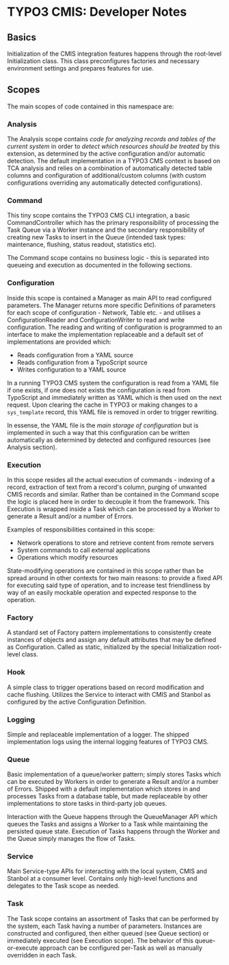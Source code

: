 TYPO3 CMIS: Developer Notes
===========================

## Basics

Initialization of the CMIS integration features happens through the root-level Initialization class. This class preconfigures factories and necessary environment settings and prepares features for use.

## Scopes

The main scopes of code contained in this namespace are:

### Analysis

The Analysis scope contains _code for analyzing records and tables of the current system_ in order to _detect which resources should be treated_ by this extension, as determined by the active configuration and/or automatic detection. The default implementation in a TYPO3 CMS context is based on TCA analysis and relies on a combination of automatically detected table columns and configuration of additional/custom columns (with custom configurations overriding any automatically detected configurations).

### Command

This tiny scope contains the TYPO3 CMS CLI integration, a basic CommandController which has the primary responsibility of processing the Task Queue via a Worker instance and the secondary responsibility of creating new Tasks to insert in the Queue (intended task types: maintenance, flushing, status readout, statistics etc).

The Command scope contains no business logic - this is separated into queueing and execution as documented in the following sections.

### Configuration

Inside this scope is contained a Manager as main API to read configured parameters. The Manager returns more specific Definitions of parameters for each scope of configuration - Network, Table etc. - and utilises a ConfigurationReader and ConfigurationWriter to read and write configuration. The reading and writing of configuration is programmed to an interface to make the implementation replaceable and a default set of implementations are provided which:

* Reads configuration from a YAML source
* Reads configuration from a TypoScript source
* Writes configuration to a YAML source

In a running TYPO3 CMS system the configuration is read from a YAML file if one exists, if one does not exists the configuration is read from TypoScript and immediately written as YAML which is then used on the next request. Upon clearing the cache in TYPO3 or making changes to a `sys_template` record, this YAML file is removed in order to trigger rewriting.

In essense, the YAML file is the _main storage of configuration_ but is implemented in such a way that this configuration can be written automatically as determined by detected and configured resources (see Analysis section).

### Execution

In this scope resides all the actual execution of commands - indexing of a record, extraction of text from a record's column, purging of unwanted CMIS records and similar. Rather than be contained in the Command scope the logic is placed here in order to decouple it from the framework. This Execution is wrapped inside a Task which can be processed by a Worker to generate a Result and/or a number of Errors.

Examples of responsibilities contained in this scope:

* Network operations to store and retrieve content from remote servers
* System commands to call external applications
* Operations which modify resources

State-modifying operations are contained in this scope rather than be spread around in other contexts for two main reasons: to provide a fixed API for executing said type of operation, and to increase test friendliness by way of an easily mockable operation and expected response to the operation.

### Factory

A standard set of Factory pattern implementations to consistently create instances of objects and assign any default attributes that may be defined as Configuration. Called as static, initialized by the special Initialization root-level class.

### Hook

A simple class to trigger operations based on record modification and cache flushing. Utilizes the Service to interact with CMIS and Stanbol as configured by the active Configuration Definition.

### Logging

Simple and replaceable implementation of a logger. The shipped implementation logs using the internal logging features of TYPO3 CMS.

### Queue

Basic implementation of a queue/worker pattern; simply stores Tasks which can be executed by Workers in order to generate a Result and/or a number of Errors. Shipped with a default implementation which stores in and processes Tasks from a database table, but made replaceable by other implementations to store tasks in third-party job queues.

Interaction with the Queue happens through the QueueManager API which queues the Tasks and assigns a Worker to a Task while maintaining the persisted queue state. Execution of Tasks happens through the Worker and the Queue simply manages the flow of Tasks.

### Service

Main Service-type APIs for interacting with the local system, CMIS and Stanbol at a consumer level. Contains only high-level functions and delegates to the Task scope as needed.

### Task

The Task scope contains an assortment of Tasks that can be performed by the system, each Task having a number of parameters. Instances are constructed and configured, then either queued (see Queue section) or immediately executed (see Execution scope). The behavior of this queue-or-execute approach can be configured per-Task as well as manually overridden in each Task.
